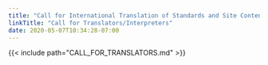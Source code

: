 ```yaml
---
title: "Call for International Translation of Standards and Site Content"
linkTitle: "Call for Translators/Interpreters"
date: 2020-05-07T10:34:28-07:00
---
```


{{< include path="CALL_FOR_TRANSLATORS.md" >}}
